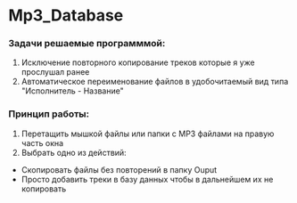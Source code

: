# Mp3_Database

### Задачи решаемые программмой:
1. Исключение повторного копирование треков которые я уже прослушал ранее
2. Автоматическое переименование файлов в удобочитаемый вид типа "Исполнитель - Название"

### Принцип работы:
1. Перетащить мышкой файлы или папки с MP3 файлами на правую часть окна
2. Выбрать одно из действий:
* Скопировать файлы без повторений в папку Ouput
* Просто добавить треки в базу данных чтобы в дальнейшем их не копировать 
